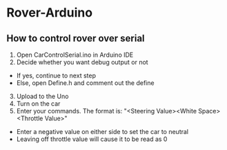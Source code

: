 # Rover-Arduino

## How to control rover over serial
1. Open CarControlSerial.ino in Arduino IDE
2. Decide whether you want debug output or not
  * If yes, continue to next step
  * Else, open Define.h and comment out the define
3. Upload to the Uno
2. Turn on the car
3. Enter your commands. The format is: "\<Steering Value>\<White Space>\<Throttle Value>"
  * Enter a negative value on either side to set the car to neutral
  * Leaving off throttle value will cause it to be read as 0

